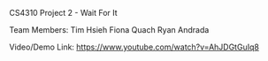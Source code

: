 CS4310 Project 2 - Wait For It

Team Members:
Tim Hsieh
Fiona Quach
Ryan Andrada

Video/Demo Link:
https://www.youtube.com/watch?v=AhJDGtGuIq8
